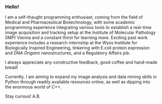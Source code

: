 ### Hello!
I am a self-thaught programming enthusiast, coming from the field of Medical and Pharmaceutical Biotechnology, with some academic programming experience integrating various tools to establish a real-time image acquisition and tracking setup at the Institute of Molecular Pathology (IMP) Vienna and a constant thirst for learning more. Exciting past work experience includes a research internship at the Wyss Institute for Biologically Inspired Engineering, tinkering with E.coli protein expression and *DNA Origami* nanostructures, and a Regulatory Affairs job. 

I always appreciate any constructive feedback, good coffee and hand-made bread!

Currently, I am aiming to expand my image analysis and data mining skills in Python through readily available resources online, as well as dipping into the enormous world of C++. 

Stay curious!
A.B.
